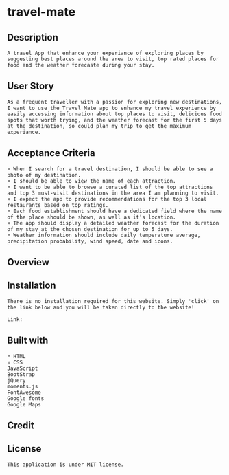 # travel-mate

## Description

    A travel App that enhance your experiance of exploring places by suggesting best places around the area to visit, top rated places for food and the weather forecaste during your stay. 

## User Story

    As a frequent traveller with a passion for exploring new destinations, I want to use the Travel Mate app to enhance my travel experience by easily accessing information about top places to visit, delicious food spots that worth trying, and the weather forecast for the first 5 days at the destination, so could plan my trip to get the maximum experiance.

## Acceptance Criteria

    ¤ When I search for a travel destination, I should be able to see a photo of my destination.
    ¤ I should be able to view the name of each attraction.
    ¤ I want to be able to browse a curated list of the top attractions and top 3 must-visit destinations in the area I am planning to visit.
    ¤ I expect the app to provide recommendations for the top 3 local restaurants based on top ratings.
    ¤ Each food establishment should have a dedicated field where the name of the place should be shown, as well as it’s location.
    ¤ The app should display a detailed weather forecast for the duration of my stay at the chosen destination for up to 5 days.
    ¤ Weather information should include daily temperature average, precipitation probability, wind speed, date and icons.


## Overview


## Installation

    There is no installation required for this website. Simply 'click' on the link below and you will be taken directly to the website!

    Link: 


## Built with

    ¤ HTML
    ¤ CSS
    JavaScript
    BootStrap
    jQuery
    moments.js
    FontAwesome
    Google fonts
    Google Maps


## Credit




## License

    This application is under MIT license.